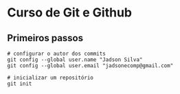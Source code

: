 # Curso de Git e Github

## Primeiros passos

```
# configurar o autor dos commits
git config --global user.name "Jadson Silva"
git config --global user.email "jadsonecomp@gmail.com"

# inicializar um repositório
git init
```
